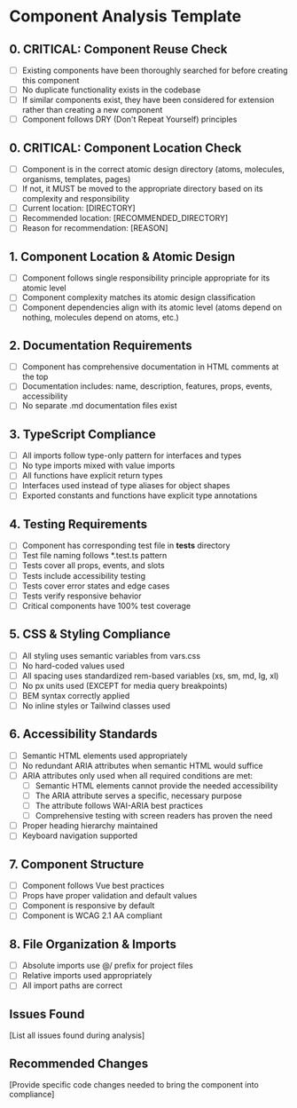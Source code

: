 # Component Analysis Template

## 0. CRITICAL: Component Reuse Check
- [ ] Existing components have been thoroughly searched for before creating this component
- [ ] No duplicate functionality exists in the codebase
- [ ] If similar components exist, they have been considered for extension rather than creating a new component
- [ ] Component follows DRY (Don't Repeat Yourself) principles

## 0. CRITICAL: Component Location Check
- [ ] Component is in the correct atomic design directory (atoms, molecules, organisms, templates, pages)
- [ ] If not, it MUST be moved to the appropriate directory based on its complexity and responsibility
- [ ] Current location: [DIRECTORY]
- [ ] Recommended location: [RECOMMENDED_DIRECTORY]
- [ ] Reason for recommendation: [REASON]

## 1. Component Location & Atomic Design
- [ ] Component follows single responsibility principle appropriate for its atomic level
- [ ] Component complexity matches its atomic design classification
- [ ] Component dependencies align with its atomic level (atoms depend on nothing, molecules depend on atoms, etc.)

## 2. Documentation Requirements
- [ ] Component has comprehensive documentation in HTML comments at the top
- [ ] Documentation includes: name, description, features, props, events, accessibility
- [ ] No separate .md documentation files exist

## 3. TypeScript Compliance
- [ ] All imports follow type-only pattern for interfaces and types
- [ ] No type imports mixed with value imports
- [ ] All functions have explicit return types
- [ ] Interfaces used instead of type aliases for object shapes
- [ ] Exported constants and functions have explicit type annotations

## 4. Testing Requirements
- [ ] Component has corresponding test file in __tests__ directory
- [ ] Test file naming follows *.test.ts pattern
- [ ] Tests cover all props, events, and slots
- [ ] Tests include accessibility testing
- [ ] Tests cover error states and edge cases
- [ ] Tests verify responsive behavior
- [ ] Critical components have 100% test coverage

## 5. CSS & Styling Compliance
- [ ] All styling uses semantic variables from vars.css
- [ ] No hard-coded values used
- [ ] All spacing uses standardized rem-based variables (xs, sm, md, lg, xl)
- [ ] No px units used (EXCEPT for media query breakpoints)
- [ ] BEM syntax correctly applied
- [ ] No inline styles or Tailwind classes used

## 6. Accessibility Standards
- [ ] Semantic HTML elements used appropriately
- [ ] No redundant ARIA attributes when semantic HTML would suffice
- [ ] ARIA attributes only used when all required conditions are met:
  - [ ] Semantic HTML elements cannot provide the needed accessibility
  - [ ] The ARIA attribute serves a specific, necessary purpose
  - [ ] The attribute follows WAI-ARIA best practices
  - [ ] Comprehensive testing with screen readers has proven the need
- [ ] Proper heading hierarchy maintained
- [ ] Keyboard navigation supported

## 7. Component Structure
- [ ] Component follows Vue best practices
- [ ] Props have proper validation and default values
- [ ] Component is responsive by default
- [ ] Component is WCAG 2.1 AA compliant

## 8. File Organization & Imports
- [ ] Absolute imports use @/ prefix for project files
- [ ] Relative imports used appropriately
- [ ] All import paths are correct

## Issues Found
[List all issues found during analysis]

## Recommended Changes
[Provide specific code changes needed to bring the component into compliance] 